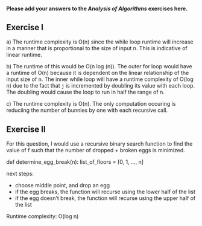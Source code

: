 #### Please add your answers to the ***Analysis of  Algorithms*** exercises here.

## Exercise I

a) The runtime complexity is O(n) since the while loop runtime will increase in a manner that is proportional to the size of input n. This is indicative of linear runtime.


b) The runtime of this would be O(n log (n)). The outer for loop would have a runtime of O(n) because it is dependent on the linear relationship of the input size of n. The inner while loop will have a runtime complexity of O(log n) due to the fact that `j` is incremented by doubling its value with each loop. The doubling would cause the loop to run in half the range of n.


c) The runtime complexity is O(n). The only computation occuring is reduciing the number of bunnies by one with each recursive call.

## Exercise II

For this question, I would use a recursive binary search function to find the value of f such that the number of dropped + broken eggs is minimized.

def determine_egg_break(n):
    list_of_floors = [0, 1, ..., n]

next steps:
- choose middle point, and drop an egg
- if the egg breaks, the function will recurse using the lower half of the list
- if the egg doesn’t break, the function will recurse using the upper half of the list

Runtime complexity: O(log n)
